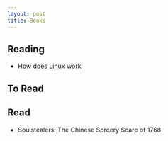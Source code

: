 ```yaml
---
layout: post
title: Books
---
```

## Reading
* How does Linux work
## To Read

## Read
* Soulstealers: The Chinese Sorcery Scare of 1768
